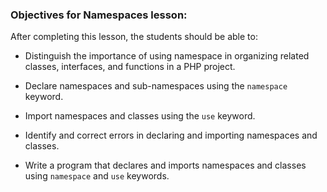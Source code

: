 ### Objectives for Namespaces lesson:

After completing this lesson, the students should be able to:

 - Distinguish the importance of using namespace in organizing related classes, interfaces, and functions in a PHP project.

 - Declare namespaces and sub-namespaces using the `namespace` keyword.

 - Import namespaces and classes using the `use` keyword.

 - Identify and correct errors in declaring and importing namespaces and classes.

 - Write a program that declares and imports namespaces and classes using `namespace` and `use` keywords.
